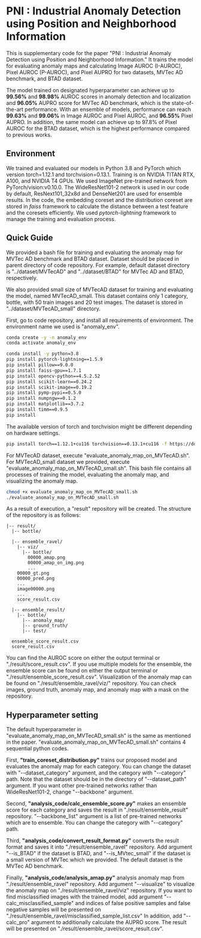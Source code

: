 # PNI : Industrial Anomaly Detection using Position and Neighborhood Information
This is supplementary code for the paper "PNI : Industrial Anomaly Detection using Position and Neighborhood Information."
It trains the model for evaluating anomaly maps and calculating Image AUROC (I-AUROC), Pixel AUROC (P-AUROC), and Pixel AUPRO for two datasets, MVTec AD benchmark, and BTAD dataset.

The model trained on designated hyperparameter can achieve up to **99.56%** and **98.98%** AUROC scores in anomaly detection and localization and **96.05%** AUPRO score for MVTec AD benchmark, which is the state-of-the-art performance.
With an ensemble of models, performance can reach **99.63%** and **99.06%** in Image AUROC and Pixel AUROC, and **96.55%** Pixel AUPRO.
In addition, the same model can achieve up to 97.8% of Pixel AUROC for the BTAD dataset, which is the highest performance compared to previous works.

## Environment
We trained and evaluated our models in Python 3.8 and PyTorch which version torch=1.12.1 and torchvision=0.13.1.
Training is on NVIDIA TITAN RTX, A100, and NVIDIA T4 GPUs.
We used ImageNet pre-trained network from PyTorch/vision:v0.10.0.
The WideResNet101-2 network is used in our code by default, ResNext101_32x8d and DenseNet201 are used for ensemble results.
In the code, the embedding coreset and the distribution coreset are stored in *faiss* framework to calculate the distance between a test feature and the coresets efficiently.
We used *pytorch-lightning* framework to manage the training and evaluation process.

## Quick Guide
We provided a bash file for training and evaluating the anomaly map for MVTec AD benchmark and BTAD dataset.
Dataset should be placed in parent directory of code repository.
For example, default dataset directory is "../dataset/MVTecAD" and "../dataset/BTAD" for MVTec AD and BTAD, respectively.

We also provided small size of MVTecAD dataset for training and evaluating the model, named MVTecAD_small. This dataset contains only 1 category, bottle, with 50 train images and 20 test images. The dataset is stored in "../dataset/MVTecAD_small" directory.

First, go to code repository, and install all requirements of environment.
The environment name we used is "anomaly_env".

```bash
conda create -y -n anomaly_env
conda activate anomaly_env 
```
```bash
conda install -y python=3.8
pip install pytorch-lightning==1.5.9
pip install pillow==9.0.0
pip install faiss-gpu==1.7.1
pip install opencv-python==4.5.2.52
pip install scikit-learn==0.24.2
pip install scikit-image==0.19.2
pip install pymp-pypi==0.5.0
pip install numpngw==0.1.2
pip install matplotlib==3.7.2
pip install timm==0.9.5
pip install 
```
The available version of torch and torchvision might be different depending on hardware settings.
```bash
pip install torch==1.12.1+cu116 torchvision==0.13.1+cu116 -f https://download.pytorch.org/whl/torch_stable.html
```

For MVTecAD dataset, execute "evaluate_anomaly_map_on_MVTecAD.sh". For MVTecAD_small dataset we provided, execute "evaluate_anomaly_map_on_MVTecAD_small.sh". This bash file contains all processes of training the model, evaluating the anomaly map, and visualizing the anomaly map.
```bash
chmod +x evaluate_anomaly_map_on_MVTecAD_small.sh
./evaluate_anomaly_map_on_MVTecAD_small.sh
```
As a result of execution, a "result" repository will be created. The structure of the repository is as follows:
```
|-- result/
  |-- bottle/
  
  |-- ensemble_ravel/
    |-- viz/
      |-- bottle/
        00000_amap.png
        00000_amap_on_img.png
        ...
    00000_gt.png
    00000_pred.png
    ...
    image00000.png
    ...
    score_result.csv
    
  |-- ensemble_result/
    |-- bottle/
      |-- anomaly_map/
      |-- ground_truth/
      |-- test/
      
  ensemble_score_result.csv
  score_result.csv
```

You can find the AUROC score on either the output terminal or "./result/score_result.csv". If you use multiple models for the ensemble, the ensemble score can be found on either the output terminal or "./result/ensemble_score_result.csv".
Visualization of the anomaly map can be found on "./result/ensemble_ravel/viz/" repository.
You can check images, ground truth, anomaly map, and anomaly map with a mask on the repository.

## Hyperparameter setting
The default hyperparameter in "evaluate_anomaly_map_on_MVTecAD_small.sh" is the same as mentioned in the paper. 
"evaluate_anomaly_map_on_MVTecAD_small.sh" contains 4 sequential python codes.

First, **"train_coreset_distribution.py"** trains our proposed model and evaluates the anomaly map for each category. You can change the dataset with "--dataset_category" argument, and the category with "--category" path. 
Note that the dataset should be in the directory of "--dataset_path" argument. 
If you want other pre-trained networks rather than WideResNet101-2, change "--backbone" argument.

Second, **"analysis_code/calc_ensemble_score.py"** makes an ensemble score for each category and saves the result in "./result/ensemble_result" repository.
"--backbone_list" argument is a list of pre-trained networks which are to ensemble. You can change the category with "--category" path. 

Third, **"analysis_code/convert_result_format.py"** converts the result format and saves it into "./result/ensemble_ravel" repository.
Add argument "--is_BTAD" if the dataset is BTAD, and "--is_MVtec_small" if the dataset is a small version of MVTec which we provided.
The default dataset is the MVTec AD benchmark.

Finally, **"analysis_code/analysis_amap.py"** analysis anomaly map from "./result/ensemble_ravel" repository.
Add argument "--visualize" to visualize the anomaly map on "./result/ensemble_ravel/viz" repository.
If you want to find misclassified images with the trained model, add argument "--calc_misclassified_sample" and indices of false positive samples and false negative samples will be presented on "./result/ensemble_ravel/misclassified_sample_list.csv"
In addition, add "--calc_pro" argument to additionally calculate the AUPRO score. The result will be presented on "./result/ensemble_ravel/score_result.csv".
